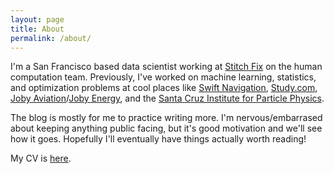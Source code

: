 ```yaml
---
layout: page
title: About
permalink: /about/
---
```


I'm a San Francisco based data scientist working at [Stitch Fix](http://multithreaded.stitchfix.com/) on the human computation team.
Previously, I've worked on machine learning, statistics, and optimization problems at cool places like [Swift Navigation](http://www.swiftnav.com/), [Study.com](http://study.com/), [Joby Aviation](http://www.jobyaviation.com/)/[Joby Energy](http://www.jobyenergy.com/), and the [Santa Cruz Institute for Particle Physics](http://scipp.ucsc.edu/).

The blog is mostly for me to practice writing more.
I'm nervous/embarrased about keeping anything public facing, but it's good motivation and  we'll see how it goes.
Hopefully I'll eventually have things actually worth reading!

My CV is [here](/assets/cv.pdf).

